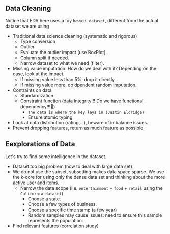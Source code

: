 ## Data Cleaning
Notice that EDA here uses a toy `hawaii_dataset`, different from the actual dataset we are using

- Traditional data science cleaning (systematic and rigorous)
    - Type conversion
    - Outlier
    - Evaluate the outlier impact (use BoxPlot).
    - Column split if needed.
    - Narrow dataset to what we need (filter).
- Missing value imputation. How do we deal with it? Depending on the case, look at the impact.
    - If missing value less than 5%, drop it directly.
    - If missing value more, do dpendent random imputation.
- Contraints on data
    - Standardization
    - Constraint function (data integrity!!! Do we have functional dependency!!!🤪)
        - `The data is where the key lays in (Justin Eldridge)`
        - Ensure atomic typing
- Look at data distribution (rating,...), beware of imbalance issues.
- Prevent dropping features, return as much feature as possible.

## Eexplorations of Data
Let's try to find some intelligence in the dataset.

- Dataset too big problem (how to deal with large data set)
- We do not use the subset, subsetting makes data space sparse. We use the k-core for using only the dense data set and thinking about the more active user and items.
    - Narrow the data scope (i.e. `entertainment` + `food` + `retail` using the `California dataset`)
        - Choose a state.
        - Choose a few types of business.
        - Choose a specific time stamp (a few year)
        - Random samples may cause issues: need to ensure this sample represents the population.
- Find relevant features (correlation study)